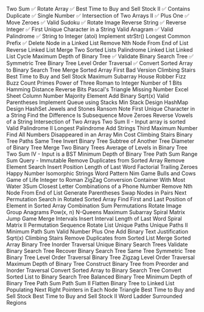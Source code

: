 Two Sum ✅
Rotate Array ✅
Best Time to Buy and Sell Stock II ✅
Contains Duplicate ✅
Single Number ✅
Intersection of Two Arrays II ✅
Plus One ✅
Move Zeroes ✅
Valid Sudoku ✅
Rotate Image
Reverse String ✅
Reverse Integer ✅
First Unique Character in a String
Valid Anagram ✅
Valid Palindrome ✅
String to Integer (atoi)
Implement strStr()
Longest Common Prefix ✅
Delete Node in a Linked List
Remove Nth Node From End of List
Reverse Linked List
Merge Two Sorted Lists
Palindrome Linked List
Linked List Cycle
Maximum Depth of Binary Tree ✅
Validate Binary Search Tree ✅
Symmetric Tree
Binary Tree Level Order Traversal ✅
Convert Sorted Array to Binary Search Tree
Merge Sorted Array
First Bad Version
Climbing Stairs
Best Time to Buy and Sell Stock
Maximum Subarray
House Robber
Fizz Buzz
Count Primes
Power of Three
Roman to Integer
Number of 1 Bits
Hamming Distance
Reverse Bits
Pascal's Triangle
Missing Number
Excel Sheet Column Number
Majority Element
Add Binary
Sqrt(x)
Valid Parentheses
Implement Queue using Stacks
Min Stack
Design HashMap
Design HashSet
Jewels and Stones
Ransom Note
First Unique Character in a String
Find the Difference
Is Subsequence
Move Zeroes
Reverse Vowels of a String
Intersection of Two Arrays
Two Sum II - Input array is sorted
Valid Palindrome II
Longest Palindrome
Add Strings
Third Maximum Number
Find All Numbers Disappeared in an Array
Min Cost Climbing Stairs
Binary Tree Paths
Same Tree
Invert Binary Tree
Subtree of Another Tree
Diameter of Binary Tree
Merge Two Binary Trees
Average of Levels in Binary Tree
Two Sum IV - Input is a BST
Minimum Depth of Binary Tree
Path Sum
Range Sum Query - Immutable
Remove Duplicates from Sorted Array
Remove Element
Search Insert Position
Length of Last Word
Factorial Trailing Zeroes
Happy Number
Isomorphic Strings
Word Pattern
Nim Game
Bulls and Cows
Game of Life
Integer to Roman
ZigZag Conversion
Container With Most Water
3Sum Closest
Letter Combinations of a Phone Number
Remove Nth Node From End of List
Generate Parentheses
Swap Nodes in Pairs
Next Permutation
Search in Rotated Sorted Array
Find First and Last Position of Element in Sorted Array
Combination Sum
Permutations
Rotate Image
Group Anagrams
Pow(x, n)
N-Queens
Maximum Subarray
Spiral Matrix
Jump Game
Merge Intervals
Insert Interval
Length of Last Word
Spiral Matrix II
Permutation Sequence
Rotate List
Unique Paths
Unique Paths II
Minimum Path Sum
Valid Number
Plus One
Add Binary
Text Justification
Sqrt(x)
Climbing Stairs
Remove Duplicates from Sorted List
Merge Sorted Array
Binary Tree Inorder Traversal
Unique Binary Search Trees
Validate Binary Search Tree
Recover Binary Search Tree
Same Tree
Symmetric Tree
Binary Tree Level Order Traversal
Binary Tree Zigzag Level Order Traversal
Maximum Depth of Binary Tree
Construct Binary Tree from Preorder and Inorder Traversal
Convert Sorted Array to Binary Search Tree
Convert Sorted List to Binary Search Tree
Balanced Binary Tree
Minimum Depth of Binary Tree
Path Sum
Path Sum II
Flatten Binary Tree to Linked List
Populating Next Right Pointers in Each Node
Triangle
Best Time to Buy and Sell Stock
Best Time to Buy and Sell Stock II
Word Ladder
Surrounded Regions